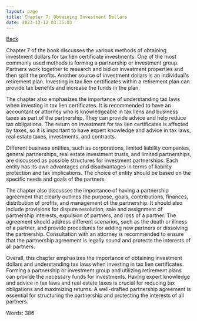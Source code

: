 ```yaml
---
layout: page
title: Chapter 7: Obtaining Investment Dollars
date: 2023-12-12 03:35:03
---
```


[Back](./)


Chapter 7 of the book discusses the various methods of obtaining investment dollars for tax lien certificate investments. One of the most commonly used methods is forming a partnership or investment group. Partners work together to research and bid on investment properties and then split the profits. Another source of investment dollars is an individual's retirement plan. Investing in tax lien certificates within a retirement plan can provide tax benefits and increase the funds in the plan. 

The chapter also emphasizes the importance of understanding tax laws when investing in tax lien certificates. It is recommended to have an accountant or attorney who is knowledgeable in tax liens and business taxes as part of the partnership. They can provide advice and help reduce tax obligations. The return on investment for tax lien certificates is affected by taxes, so it is important to have expert knowledge and advice in tax laws, real estate taxes, investments, and contracts.

Different business entities, such as corporations, limited liability companies, general partnerships, real estate investment trusts, and limited partnerships, are discussed as possible structures for investment partnerships. Each entity has its own advantages and disadvantages in terms of liability protection and tax implications. The choice of entity should be based on the specific needs and goals of the partners.

The chapter also discusses the importance of having a partnership agreement that clearly outlines the purpose, goals, contributions, finances, distribution of profits, and management of the partnership. It should also include provisions for dispute resolution, sale and assignment of partnership interests, expulsion of partners, and loss of a partner. The agreement should address different scenarios, such as the death or illness of a partner, and provide procedures for adding new partners or dissolving the partnership. Consultation with an attorney is recommended to ensure that the partnership agreement is legally sound and protects the interests of all partners.

Overall, this chapter emphasizes the importance of obtaining investment dollars and understanding tax laws when investing in tax lien certificates. Forming a partnership or investment group and utilizing retirement plans can provide the necessary funds for investments. Having expert knowledge and advice in tax laws and real estate taxes is crucial for reducing tax obligations and maximizing returns. A well-drafted partnership agreement is essential for structuring the partnership and protecting the interests of all partners.

Words: 386